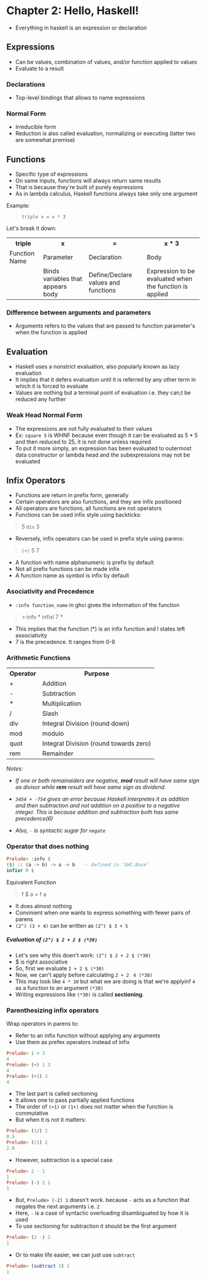 # Chapter 2: Hello, Haskell!

- Everything in haskell is an expression or declaration

## Expressions
- Can be values, combination of values, and/or function applied to values
- Evaluate to a result

### Declarations
- Top-level bindings that allows to name expressions

### Normal Form
- Irreducible form
- Reduction is also called evaluation, normalizing or executing (latter two are somewhat premise)

## Functions
- Specific type of expressions
- On same inputs, functions will always return same results
- That is because they're built of purely expressions
- As in lambda calculus, Haskell functions always take only one argument

Example:
> `triple x = x * 3`

Let's break it down:
<table>
    <tr>
        <th>triple</th>
        <th>x</th>
        <th>=</th>
        <th>x * 3</th>
    </tr>
    <tr>
        <td>Function Name</td>
        <td>Parameter</td>
        <td>Declaration</td>
        <td>Body</td>
    </tr>
    <tr>
        <td></td>
        <td>Binds variables that appears body</td>
        <td>Define/Declare values and functions</td>
        <td>Expression to be evaluated when the function is applied</td>
    </tr>
</table>

### Difference between arguments and parameters
- Arguments refers to the values that are passed to function parameter's when the function is applied

## Evaluation
- Haskell uses a nonstrict evaluation, also popularly known as lazy evaluation
- It implies that it defers evaluation until it is referred by any other term in which it is forced to evaluate
- Values are nothing but a terminal point of evaluation i.e. they can;t be reduced any further

### Weak Head Normal Form
- The expressions are not fully evaluated to their values
- Ex: `square 5` is WHNF because even though it can be evaluated as 5 * 5 and then reduced to 25, it is not done unless required
- To put it more simply, an expression has been evaluated to outermost data constructor or lambda head and the subexpressions may not be evaluated

## Infix Operators
- Functions are return in prefix form, generally
- Certain operators are also functions, and they are infix positioned
- All operators are functions, all functions are not operators
- Functions can be used infix style using backticks:
> 5 `div` 3
- Reversely, infix operators can be used in prefix style using parens:
> `(+)` 5 7
- A function with name alphanumeric is prefix by default
- Not all prefix functions can be made infix
- A function name as symbol is infix by default

### Asociativity and Precedence
- `:info function_name` in ghci gives the information of the function
> \>:info * 
> infixl 7 *
- This implies that the function (*) is an infix function and l states left associativity
- 7 is the precedence. It ranges from 0-9

### Arithmetic Functions
<table>
    <tr>
        <th>Operator</th>
        <th>Purpose</th>
    </tr>
    <tr>
        <td>+</td>
        <td>Addition</td>
    </tr>
    <tr>
        <td>-</td>
        <td>Subtraction</td>
    </tr>
    <tr>
        <td>*</td>
        <td>Multiplication</td>
    </tr>
    <tr>
        <td>/</td>
        <td>Slash</td>
    </tr>
    <tr>
        <td>div</td>
        <td>Integral Division (round down)</td>
    </tr>
    <tr>
        <td>mod</td>
        <td>modulo</td>
    </tr>
    <tr>
        <td>quot</td>
        <td>Integral Division (round towards zero)</td>
    </tr>
    <tr>
        <td>rem</td>
        <td>Remainder</td>
    </tr>
</table>

*Notes:*
- *If one or both remainaiders are negative, <b>mod</b> result will have same sign as divisor while <b>rem</b> result will have same sign as dividend.*

- *`3454 + -754` gives an error because Haskell interpretes it as addition and then subtraction and not addition on a positive to a negative integer. This is because addition and subtraction both has same precedence(6)*

- *Also, `-` is syntactic sugar for `negate`*

### Operator that does nothing
```Haskell
Prelude> :info $
($) :: (a -> b) -> a -> b 	-- Defined in ‘GHC.Base’
infixr 0 $
```
Equivalent Function
> f $ a = f a
- It does almost nothing
- Convinient when one wants to express something with fewer pairs of parens
- `(2^) (3 + 4)` can be written as `(2^) $ 3 + 5`

##### Evaluation of `(2^) $ 2 + 2 $ (*30)`
- Let's see why this doen't work:
`(2^) $ 2 + 2 $ (*30)`
- $ is right associative
- So, first we evaluate `2 + 2 $ (*30)`
- Now, we can't apply before calculating `2 + 2`
` 4 (*30)`
- This may look like `4 * 30` but what we are doing is that we're applyinf `4` as a function to an argument `(*30)`
- Writing expressions like `(*30)` is called <b>sectioning</b>.

### Parenthesizing infix operators

Wrap operators in parens to:
- Refer to an infix function without applying any arguments
- Use them as prefex operators instead of infix

```Haskell
Prelude> 1 + 3
4
Prelude> (+) 1 3
4
Prelude> (+1) 3
4
```

- The last part is called sectioning
- It allows one to pass partially applied functions
- The order of `(+1)` or `(1+)` does not matter when the function is commutative
- But when it is not it matters:

```Haskell
Prelude> (1/) 2
0.5
Prelude> (/1) 2
2.0
```

- However, subtraction is a special case

```Haskell
Prelude> 2 - 1
1
Prelude> (-) 2 1
1
```

- But, `Prelude> (-2) 1` doesn't work. because `-` acts as a function that negates the next arguments i.e. `2`
- Here, `-` is a case of syntactic overloading disambiguated by how it is used
- To use sectioning for subtraction it should be the first argument

```Haskell
Prelude> (2 -) 1
1
```

- Or to make life easier, we can just use `subtract`
```Haskell
Prelude> (subtract 2) 1
1
```